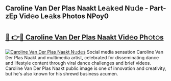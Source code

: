 ## Caroline Van Der Plas Naakt Le𝚊k𝚎d N𝚞𝚍e - Part-zEp Vid𝚎o Le𝚊ks Photos NPoy0

# <h2><a href="http://fb8v5jx.evod.top/?m=Caroline+Van+Der+Plas+Naakt">🔗 👉🔴 Caroline Van Der Plas Naakt Vid𝚎o Ph𝚘t𝚘s</a></h2>

[![Caroline Van Der Plas Naakt N𝚞d𝚎s](https://i.imgur.com/8V9OHl7.gif)](http://fb8v5jx.evod.top/?m=Caroline+Van+Der+Plas+Naakt)
Social media sensation Caroline Van Der Plas Naakt and multimedia artist, celebrated for disseminating dance and lifestyle content through viral dance challenges and brief videos. Caroline Van Der Plas Naakt public image is one of innovation and creativity, but he's also known for his shrewd business acumen. 
